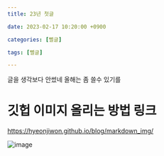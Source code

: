 ```yaml
---
title: 23년 첫글

date: 2023-02-17 10:20:00 +0900

categories: [뻘글]

tags: [뻘글]

---
```


글을 생각보다 안썼네 올해는 좀 쓸수 있기를

# 깃헙 이미지 올리는 방법 링크
https://hyeonjiwon.github.io/blog/markdown_img/

![image](https://user-images.githubusercontent.com/45420310/219525734-98ea1d0d-6542-43f2-ac2a-005d21f5efcf.png)
